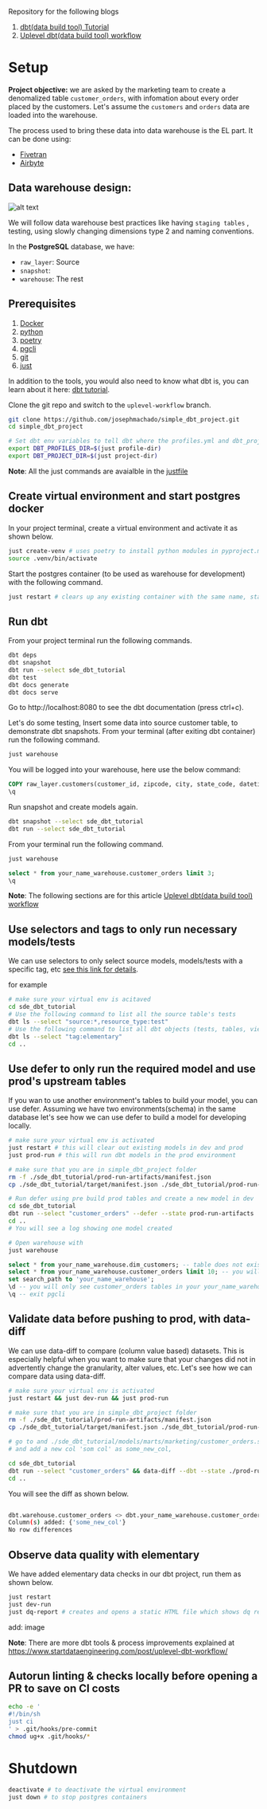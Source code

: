 Repository for the following blogs

1. [dbt(data build tool) Tutorial](https://www.startdataengineering.com/post/dbt-data-build-tool-tutorial/)
2. [Uplevel dbt(data build tool) workflow](https://www.startdataengineering.com/post/uplevel-dbt-workflow/)

# Setup

**Project objective:** we are asked by the marketing team to create a denomalized table `customer_orders`, with infomation about every order placed by the customers. Let's assume the `customers` and `orders` data are loaded into the warehouse.

The process used to bring these data into data warehouse is the EL part. It can be done using:

- [Fivetran](https://fivetran.com/why-fivetran)
- [Airbyte](https://airbyte.io/)

## Data warehouse design:
![alt text](https://www.startdataengineering.com/images/dbt_tutorial/data_flow.png)

We will follow data warehouse best practices like having `staging tables` , testing, using slowly changing dimensions type 2 and naming conventions.

In the **PostgreSQL** database, we have:
- `raw_layer`: Source
- `snapshot`:
- `warehouse`: The rest

## Prerequisites

1. [Docker](https://docs.docker.com/get-docker/)
2. [python](https://www.python.org/downloads/)
3. [poetry](https://python-poetry.org/docs/)
4. [pgcli](https://www.pgcli.com/install)
5. [git](https://git-scm.com/book/en/v2/Getting-Started-Installing-Git)
6. [just](https://github.com/casey/just)

In addition to the tools, you would also need to know what dbt is, you can learn about it here: [dbt tutorial](https://www.startdataengineering.com/post/dbt-data-build-tool-tutorial/).

Clone the git repo and switch to the `uplevel-workflow` branch.

```bash
git clone https://github.com/josephmachado/simple_dbt_project.git
cd simple_dbt_project

# Set dbt env variables to tell dbt where the profiles.yml and dbt_project.yml files are
export DBT_PROFILES_DIR=$(just profile-dir)
export DBT_PROJECT_DIR=$(just project-dir)
```

**Note**: All the just commands are avaialble in the [justfile](./justfile)

## Create virtual environment and start postgres docker

In your project terminal, create a virtual environment and activate it as shown below.

```bash
just create-venv # uses poetry to install python modules in pyproject.ml
source .venv/bin/activate
```

Start the postgres container (to be used as warehouse for development) with the following command.

```bash
just restart # clears up any existing container with the same name, starts a new postgres container and sets up elementary (a dbt package) table.
```

## Run dbt

From your project terminal run the following commands.

```bash
dbt deps
dbt snapshot
dbt run --select sde_dbt_tutorial
dbt test
dbt docs generate
dbt docs serve
```

Go to http://localhost:8080 to see the dbt documentation (press ctrl+c). 

Let's do some testing, Insert some data into source customer table, to demonstrate dbt snapshots. From your terminal (after exiting dbt container) run the following command.

```bash
just warehouse
```

You will be logged into your warehouse, here use the below command:

```sql
COPY raw_layer.customers(customer_id, zipcode, city, state_code, datetime_created, datetime_updated) FROM '/input_data/customer_new.csv' DELIMITER ',' CSV HEADER;
\q
```

Run snapshot and create models again.
```bash
dbt snapshot --select sde_dbt_tutorial
dbt run --select sde_dbt_tutorial
```

From your terminal run the following command.

```bash
just warehouse
```

```sql
select * from your_name_warehouse.customer_orders limit 3;
\q
```

**Note**: The following sections are for this article [Uplevel dbt(data build tool) workflow](https://www.startdataengineering.com/post/uplevel-dbt-workflow/)

## Use selectors and tags to only run necessary models/tests

We can use selectors to only select source models, models/tests with a specific tag, etc [see this link for details](https://docs.getdbt.com/reference/node-selection/methods).

for example 

```bash
# make sure your virtual env is acitaved
cd sde_dbt_tutorial
# Use the following command to list all the source table's tests
dbt ls --select "source:*,resource_type:test"
# Use the following command to list all dbt objects (tests, tables, views, etc) which has a tag elementary
dbt ls --select "tag:elementary"
cd ..
```

## Use defer to only run the required model and use prod's upstream tables

If you wan to use another environment's tables to build your model, you can use defer. Assuming we have two environments(schema) in the same database let's see how we can use defer to build a model for developing locally.

```bash
# make sure your virtual env is activated
just restart # this will clear out existing models in dev and prod
just prod-run # this will run dbt models in the prod environment

# make sure that you are in simple_dbt_project folder
rm -f ./sde_dbt_tutorial/prod-run-artifacts/manifest.json
cp ./sde_dbt_tutorial/target/manifest.json ./sde_dbt_tutorial/prod-run-artifacts/

# Run defer using pre build prod tables and create a new model in dev
cd sde_dbt_tutorial
dbt run --select "customer_orders" --defer --state prod-run-artifacts
cd ..
# You will see a log showing one model created

# Open warehouse with 
just warehouse
```

```sql
select * from your_name_warehouse.dim_customers; -- table does not exist error
select * from your_name_warehouse.customer_orders limit 10; -- you will see results
set search_path to 'your_name_warehouse';
\d -- you will only see customer_orders tables in your your_name_warehouse schema
\q -- exit pgcli
```

## Validate data before pushing to prod, with data-diff

We can use data-diff to compare (column value based) datasets. This is especially helpful when you want to make sure that your changes did not in advertently change the granularity, alter values, etc. Let's see how we can compare data using data-diff.

```bash
# make sure your virtual env is activated
just restart && just dev-run && just prod-run

# make sure that you are in simple_dbt_project folder
rm -f ./sde_dbt_tutorial/prod-run-artifacts/manifest.json
cp ./sde_dbt_tutorial/target/manifest.json ./sde_dbt_tutorial/prod-run-artifacts/

# go to and ./sde_dbt_tutorial/models/marts/marketing/customer_orders.sql 
# and add a new col 'som col' as some_new_col,

cd sde_dbt_tutorial
dbt run --select "customer_orders" && data-diff --dbt --state ./prod-run-artifacts/manifest.json --select customer_orders -k order_id,customer_id
cd ..
```

You will see the diff as shown below.

```bash

dbt.warehouse.customer_orders <> dbt.your_name_warehouse.customer_orders 
Column(s) added: {'some_new_col'}
No row differences

```

## Observe data quality with elementary

We have added elementary data checks in our dbt project, run them as shown below.

```bash
just restart
just dev-run 
just dq-report # creates and opens a static HTML file which shows dq report on your browser
```

add: image

**Note**: There are more dbt tools & process improvements explained at https://www.startdataengineering.com/post/uplevel-dbt-workflow/

## Autorun linting & checks locally before opening a PR to save on CI costs

```bash
echo -e '
#!/bin/sh
just ci
' > .git/hooks/pre-commit
chmod ug+x .git/hooks/*
```

# Shutdown

```bash
deactivate # to deactivate the virtual environment
just down # to stop postgres containers
```
